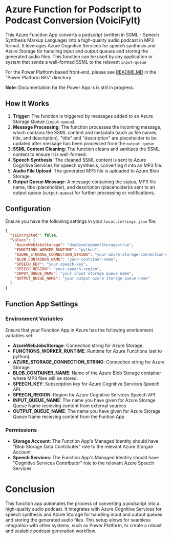 # Azure Function for Podscript to Podcast Conversion (VoiciFyIt)

This Azure Function App converts a podscript (written in SSML - Speech Synthesis Markup Language) into a high-quality audio podcast in MP3 format. It leverages Azure Cognitive Services for speech synthesis and Azure Storage for handling input and output queues and storing the generated audio files. This function can be used by any application or system that sends a well-formed SSML to the relevant `input-queue`

For the Power Platform based front-end, please see [README.MD](https://github.com/McFuzzySquirrel/podcaster_function/blob/all_in_one/Power%20Platform%20Bits/readme.md) in the "Power Platform Bits" directory

**Note**: Documentation for the Power App is is still in progress.

## How It Works

1. **Trigger**: The function is triggered by messages added to an Azure Storage Queue (`input-queue`).
2. **Message Processing**: The function processes the incoming message, which contains the SSML content and metadata (such as file names, title, and description). "title" and "description" are placeholder to be updated after message has been processed from the `output queue`
3. **SSML Content Cleaning**: The function cleans and sanitizes the SSML content to ensure it is well-formed.
4. **Speech Synthesis**: The cleaned SSML content is sent to Azure Cognitive Services for speech synthesis, converting it into an MP3 file.
5. **Audio File Upload**: The generated MP3 file is uploaded to Azure Blob Storage.
6. **Output Queue Message**: A message containing the status, MP3 file name, title (placeholder), and description (placeholder)is sent to an output queue (`output-queue`) for further processing or notifications.

## Configuration

Ensure you have the following settings in your `local.settings.json` file:

```json
{
  "IsEncrypted": false,
  "Values": {
    "AzureWebJobsStorage": "UseDevelopmentStorage=true",
    "FUNCTIONS_WORKER_RUNTIME": "python",
    "AZURE_STORAGE_CONNECTION_STRING": "your-azure-storage-connection-string",
    "BLOB_CONTAINER_NAME": "your-container-name",
    "SPEECH_KEY": "your-speech-key",
    "SPEECH_REGION": "your-speech-region",
    "INPUT_QUEUE_NAME": "your input storage queue name",
    "OUTPUT_QUEUE_NAME": "your output azure storage queue name"
  }
}
```
## Function App Settings

### Environment Variables
Ensure that your Function App in Azure has the following envrionment variables set:

- **AzureWebJobsStorage**: Connection string for Azure Storage.
- **FUNCTIONS_WORKER_RUNTIME**: Runtime for Azure Functions (set to python).
- **AZURE_STORAGE_CONNECTION_STRING**: Connection string for Azure Storage.
- **BLOB_CONTAINER_NAME**: Name of the Azure Blob Storage container where MP3 files will be stored.
- **SPEECH_KEY**: Subscription key for Azure Cognitive Services Speech API.
- **SPEECH_REGION**: Region for Azure Cognitive Services Speech API.
- **INPUT_QUEUE_NAME**: The name you have given for Azure Storage Queue Name recieving content from external sources
- **OUTPUT_QUEUE_NAME**: The name you have given for Azure Storage Queue Name recieving content from the Funtion App

### Permissions

- **Storage Account**: The Function App's Managed Identity should have "Blob Storage Data Contributer" role to the relevant Azure Storgae Account
- **Speech Services**: The Function App's Managed Identiry should have "Cognitive Services Contributor" role to the relevant Azure Speech Services

# Conclusion
This function app automates the process of converting a podscript into a high-quality audio podcast. It integrates with Azure Cognitive Services for speech synthesis and Azure Storage for handling input and output queues and storing the generated audio files. This setup allows for seamless integration with other systems, such as Power Platform, to create a robust and scalable podcast generation workflow.
